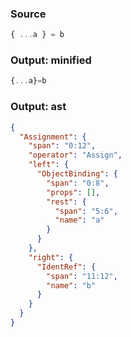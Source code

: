 ### Source
```js parse:expr
{ ...a } = b
```

### Output: minified
```js
{...a}=b
```

### Output: ast
```json
{
  "Assignment": {
    "span": "0:12",
    "operator": "Assign",
    "left": {
      "ObjectBinding": {
        "span": "0:8",
        "props": [],
        "rest": {
          "span": "5:6",
          "name": "a"
        }
      }
    },
    "right": {
      "IdentRef": {
        "span": "11:12",
        "name": "b"
      }
    }
  }
}
```
